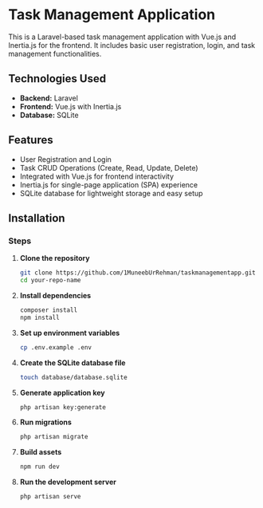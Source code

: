 # Task Management Application

This is a Laravel-based task management application with Vue.js and Inertia.js for the frontend. It includes basic user
registration, login, and task management functionalities.

## Technologies Used

- **Backend:** Laravel
- **Frontend:** Vue.js with Inertia.js
- **Database:** SQLite

## Features

- User Registration and Login
- Task CRUD Operations (Create, Read, Update, Delete)
- Integrated with Vue.js for frontend interactivity
- Inertia.js for single-page application (SPA) experience
- SQLite database for lightweight storage and easy setup

## Installation

### Steps

1. **Clone the repository**

   ```bash
   git clone https://github.com/1MuneebUrRehman/taskmanagementapp.git
   cd your-repo-name

2. **Install dependencies**

   ```bash
   composer install
   npm install

3. **Set up environment variables**

   ```bash
   cp .env.example .env

4. **Create the SQLite database file**

   ```bash
   touch database/database.sqlite

5. **Generate application key**

   ```bash
   php artisan key:generate

6. **Run migrations**

   ```bash
   php artisan migrate

7. **Build assets**

   ```bash
   npm run dev

8. **Run the development server**

   ```bash
   php artisan serve
